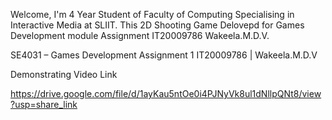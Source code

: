 Welcome, I'm 4 Year Student of Faculty of Computing Specialising in Interactive Media at SLIIT. This 2D Shooting Game Delovepd for Games Development module Assignment IT20009786 Wakeela.M.D.V.

SE4031 – Games Development Assignment 1
IT20009786 | Wakeela.M.D.V

Demonstrating Video Link

https://drive.google.com/file/d/1ayKau5ntOe0i4PJNyVk8ul1dNllpQNt8/view?usp=share_link
